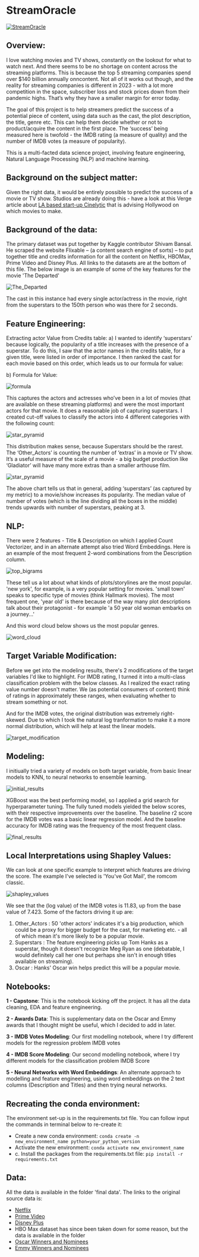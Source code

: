 # StreamOracle




[![StreamOracle](streamlit_visuals_needed/StreamOracle_logo.png)](https://arjunlokur-capstone-streamlit-app-u5vk3q.streamlit.app/)


## Overview:

I love watching movies and TV shows, constantly on the lookout for what to watch next. And there seems to be no shortage on content across the streaming platforms. This is because the top 5 streaming companies spend over $140 billion annually onncontent. Not all of it works out though, and the reality for streaming companies is different in 2023 - with a lot more competition in the space, subscriber loss and stock prices down from their pandemic highs. That’s why they have a smaller margin for error today.

The goal of this project is to help streamers predict the success of a potential piece of content, using data such as the cast, the plot description, the title, genre etc. This can help them decide whether or not to product/acquire the content in the first place. The ‘success’ being measured here is twofold - the IMDB rating (a measure of quality) and the number of IMDB votes (a measure of popularity).

This is a multi-facted data science project, involving feature engineering, Natural Language Processing (NLP) and machine learning.

## Background on the subject matter:
Given the right data, it would be entirely possible to predict the success of a movie or TV show. Studios are already doing this - have a look at this Verge article about [LA based start-up Cinelytic](https://www.theverge.com/2019/5/28/18637135/hollywood-ai-film-decision-script-analysis-data-machine-learning) that is advising Hollywood on which movies to make.

## Background of the data:

The primary dataset was put together by Kaggle contributor Shivam Bansal. He scraped the website Flixable – (a content search engine of sorts) – to put together title and credits information for all the content on Netflix, HBOMax, Prime Video and Disney Plus. All links to the datasets are at the bottom of this file. The below image is an example of some of the key features for the movie 'The Departed'


![The_Departed](streamlit_visuals_needed/The_Departed_slide.png)


The cast in this instance had every single actor/actress in the movie, right from the superstars to the 150th person who was there for 2 seconds.

## Feature Engineering:

Extracting actor Value from Credits table: 
a)	I wanted to identify ‘superstars’ because logically, the popularity of a title increases with the presence of a superstar. To do this, I saw that the actor names in the credits table, for a given title, were listed in order of importance. I then ranked the cast for each movie based on this order, which leads us to our formula for value:

b)	Formula for Value: 

![formula](streamlit_visuals_needed/formula.png)


This captures the actors and actresses who’ve been in a lot of movies (that are available on these streaming platforms) and were the most important actors for that movie. It does a reasonable job of capturing superstars. I created cut-off values to classify the actors into 4 different categories with the following count:

![star_pyramid](streamlit_visuals_needed/star_pyramid.png)


This distribution makes sense, because Superstars should be the rarest. The ‘Other_Actors’ is counting the number of ‘extras’ in a movie or TV show.  It’s a useful measure of the scale of a movie - a big budget production like ‘Gladiator’ will have many more extras than a smaller arthouse film.  

![star_pyramid](streamlit_visuals_needed/popularity_increase_stars.png)


The above chart tells us that in general, adding ‘superstars’ (as captured by my metric) to a movie/show increases its popularity. The median value of number of votes (which is the line dividing all the boxes in the middle) trends upwards with number of superstars, peaking at 3.


## NLP:

There were 2 features - Title & Description on which I applied Count Vectorizer, and in an alternate attempt also tried Word Embeddings. Here is an example of the most frequent 2-word combinations from the Description column.

![top_bigrams](streamlit_visuals_needed/top_bigrams_description.png)

These tell us a lot about what kinds of plots/storylines are the most popular. 'new york', for example, is a very popular setting for movies. 'small town' speaks to specific type of movies (think Hallmark movies). The most frequent one, 'year old' is there because of the way many plot descriptions talk about their protagonist - for example 'a 50 year old woman embarks on a journey...'

And this word cloud below shows us the most popular genres.

![word_cloud](streamlit_visuals_needed/word_cloud.png)

## Target Variable Modification:

Before we get into the modeling results, there's 2 modifications of the target variables I'd like to highlight. For IMDB rating, I turned it into a multi-class classification problem with the below classes. As I realized the exact rating value number doesn't matter. We (as potential consumers of content) think of ratings in approximately these ranges, when evaluating whether to stream something or not.

And for the IMDB votes, the original distribution was extremely right-skewed. Due to which I took the natural log tranformation to make it a more normal distribution, which will help at least the linear models.

![target_modification](streamlit_visuals_needed/target_modification.png)

## Modeling:

I initiually tried a variety of models on both target variable, from basic linear models to KNN, to neural networks to ensemble learning.

![initial_results](streamlit_visuals_needed/initial_results.png)

XGBoost was the best performing model, so I applied a grid search for hyperparameter tuning. The fully tuned models yielded the below scores, with their respective improvements over the baseline. The baseline r2 score for the IMDB votes was a basic linear regression model. And the baseline accuracy for IMDB rating was the frequency of the most frequent class.

![final_results](streamlit_visuals_needed/final_results_xgb.png)


## Local Interpretations using Shapley Values:

We can look at one specific example to interpret which features are driving the score. The example I've selected is 'You've Got Mail', the romcom classic. 

![shapley_values](streamlit_visuals_needed/Shapley_values_YGM.png)

We see that the (log value) of the IMDB votes is 11.83, up from the base value of 7.423. Some of the factors driving it up are:

1. Other_Actors : 50 'other actors' indicates it's a big production, which could be a proxy for bigger budget for the cast, for marketing etc. - all of which mean it's more likely to be a popular movie.
2. Superstars : The feature engineering picks up Tom Hanks as a superstar, though it doesn't recognize Meg Ryan as one (debatable, I would definitely call her one but perhaps she isn't in enough titles available on streaming).
3. Oscar : Hanks' Oscar win helps predict this will be a popular movie.


## Notebooks:

**1 - Capstone**:
This is the notebook kicking off the project. It has all the data cleaning, EDA and feature engineering.

**2 - Awards Data**:
This is supplementary data on the Oscar and Emmy awards that I thought might be useful, which I decided to add in later.

**3 - IMDB Votes Modeling**:
Our first modelling notebook, where I try different models for the regression problem IMDB votes

**4 - IMDB Score Modeling**:
Our second modelling notebook, where I try different models for the classification problem IMDB Score

**5 - Neural Networks with Word Embeddings**:
An alternate approach to modelling and feature engineering, using word embeddings on the 2 text columns (Description and Titles) and then trying neural networks.


## Recreating the conda environment:
The environment set-up is in the requirements.txt file. You can follow input the commands in terminal below to re-create it:
- Create a new conda environment: `conda create -n new_environment_name python=your_python_version`
- Activate the new environment: `conda activate new_environment_name`
- c. Install the packages from the requirements.txt file: `pip install -r requirements.txt`

## Data:
All the data is available in the folder 'final data'. The links to the original source data is:
- [Netflix](https://www.kaggle.com/datasets/shivamb/netflix-shows)
- [Prime Video](https://www.kaggle.com/datasets/shivamb/amazon-prime-movies-and-tv-shows)
- [Disney Plus](https://www.kaggle.com/datasets/shivamb/disney-movies-and-tv-shows)
- HBO Max dataset has since been taken down for some reason, but the data is available in the folder
- [Oscar Winners and Nominees](https://www.kaggle.com/datasets/unanimad/the-oscar-award)
- [Emmy Winners and Nominees](https://www.kaggle.com/datasets/unanimad/emmy-awards)
